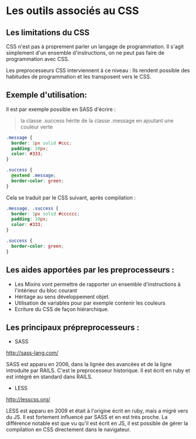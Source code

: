 # Les outils associés au CSS
## Les limitations du CSS

CSS n'est pas à proprement parler un langage de programmation.
Il s'agit simplement d'un ensemble d'instructions,
on ne peut pas faire de programmation avec CSS.

Les preprocesseurs CSS interviennent à ce niveau : Ils rendent possible
des habitudes de programmation et les transposent vers le CSS.

## Exemple d'utilisation:
Il est par exemple possible en SASS d'écrire :

> la classe .success hérite de la classe .message en ajoutant une couleur verte

```scss
.message {
  border: 1px solid #ccc;
  padding: 10px;
  color: #333;
}

.success {
  @extend .message;
  border-color: green;
}
```

Cela se traduit par le CSS suivant, après compilation :

```css
.message, .success {
  border: 1px solid #cccccc;
  padding: 10px;
  color: #333;
}

.success {
  border-color: green;
}

```

##  Les aides apportées par les preprocesseurs :

* Les Mixins vont permettre de rapporter un ensemble d'instructions à l'intérieur du bloc courant
* Héritage au sens développement objet.
* Utilisation de variables pour par exemple contenir les  couleurs
* Ecriture du CSS de façon hiérarchique.

## Les principaux prépreprocesseurs :

* SASS

http://sass-lang.com/

SASS est apparu en 2006, dans la lignée des avancées et de la ligne introduite par RAILS.
C'est le preprocesseur historique. Il est écrit en ruby et est intégré en standard dans RAILS.

* LESS

http://lesscss.org/

LESS est apparu en 2009 et était à l'origine écrit en ruby, mais a migré vers du JS.
Il est fortement influencé par SASS et en est très proche.
La différence notable est que vu qu'il est écrit en JS, il est possible de gérer la compilation en CSS directement dans le navigateur.

